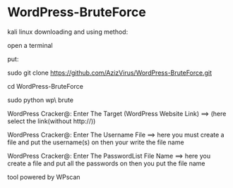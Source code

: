 # WordPress-BruteForce



kali linux downloading and using method:



open a terminal



put:



sudo git clone https://github.com/AzizVirus/WordPress-BruteForce.git




cd WordPress-BruteForce




sudo python wp\ brute




WordPress Cracker@:  Enter The Target (WordPress Website Link) ==> (here select the link(without http://))




WordPress Cracker@:  Enter The Username File ==> here you must create a file and put the username(s) on then your write the file name




WordPress Cracker@:  Enter The PasswordList File Name  ==> here you create a file and put all the passwords on then you put the file name



tool powered by WPscan
